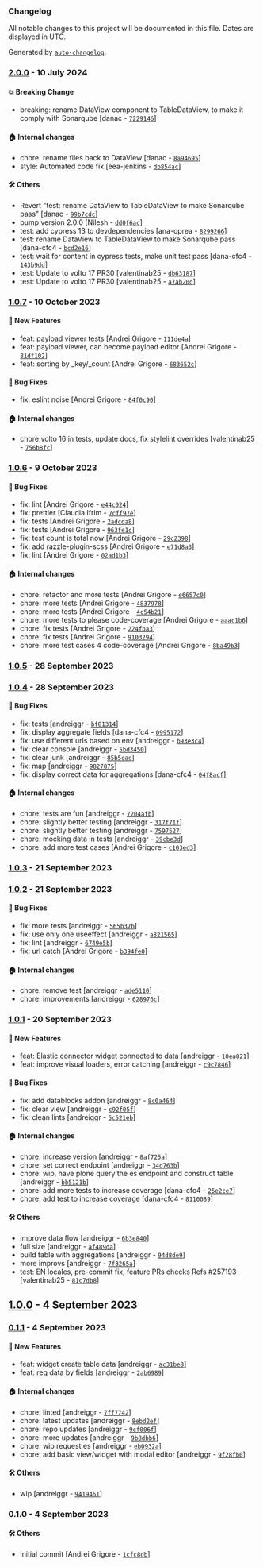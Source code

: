 ### Changelog

All notable changes to this project will be documented in this file. Dates are displayed in UTC.

Generated by [`auto-changelog`](https://github.com/CookPete/auto-changelog).

### [2.0.0](https://github.com/eea/volto-elastic-csv-widget/compare/1.0.7...2.0.0) - 10 July 2024

#### :boom: Breaking Change

- breaking: rename DataView component to TableDataView, to make it comply with Sonarqube [danac - [`7229146`](https://github.com/eea/volto-elastic-csv-widget/commit/7229146376f4a3f55b26be73cbd897d86c4393ce)]

#### :house: Internal changes

- chore: rename files back to DataView [danac - [`8a94695`](https://github.com/eea/volto-elastic-csv-widget/commit/8a94695942fb20648ff30eb0c308f431c870168e)]
- style: Automated code fix [eea-jenkins - [`db854ac`](https://github.com/eea/volto-elastic-csv-widget/commit/db854ac87d64b48b030ce83d45e64b456d01be2b)]

#### :hammer_and_wrench: Others

- Revert "test: rename DataView to TableDataView to make Sonarqube pass" [danac - [`99b7cdc`](https://github.com/eea/volto-elastic-csv-widget/commit/99b7cdc260ac9f1acb6ee143e43e2bc71fd60083)]
- bump version 2.0.0 [Nilesh - [`dd0f6ac`](https://github.com/eea/volto-elastic-csv-widget/commit/dd0f6ac7c96f4f1d1705519a71437951c16a6d73)]
- test: add cypress 13 to devdependencies [ana-oprea - [`8299266`](https://github.com/eea/volto-elastic-csv-widget/commit/82992661d93b779ba9c31734e1e757342c957eda)]
- test: rename DataView to TableDataView to make Sonarqube pass [dana-cfc4 - [`bcd2e16`](https://github.com/eea/volto-elastic-csv-widget/commit/bcd2e1670f23c447ccb01b7f4e0efa31300cb108)]
- test: wait for content in cypress tests, make unit test pass [dana-cfc4 - [`143b9dd`](https://github.com/eea/volto-elastic-csv-widget/commit/143b9ddd457bb72be2a14630da8166fab1c46194)]
- test: Update to volto 17 PR30 [valentinab25 - [`db63187`](https://github.com/eea/volto-elastic-csv-widget/commit/db631876fbf0f96b04bcf0dbb81663e7f1efa362)]
- test: Update to volto 17 PR30 [valentinab25 - [`a7ab20d`](https://github.com/eea/volto-elastic-csv-widget/commit/a7ab20d9f162e3feb7572a3c26851bddc94f0ed9)]
### [1.0.7](https://github.com/eea/volto-elastic-csv-widget/compare/1.0.6...1.0.7) - 10 October 2023

#### :rocket: New Features

- feat: payload viewer tests [Andrei Grigore - [`111de4a`](https://github.com/eea/volto-elastic-csv-widget/commit/111de4ac475613a5838e644f139be988dfc80943)]
- feat: payload viewer, can become payload editor [Andrei Grigore - [`81df102`](https://github.com/eea/volto-elastic-csv-widget/commit/81df1026710af59e427cb046f4f42508e3f9d4f6)]
- feat: sorting by _key/_count [Andrei Grigore - [`683652c`](https://github.com/eea/volto-elastic-csv-widget/commit/683652caf34378f70b75f1565bec564ec47be41c)]

#### :bug: Bug Fixes

- fix: eslint noise [Andrei Grigore - [`84f0c90`](https://github.com/eea/volto-elastic-csv-widget/commit/84f0c90f2bb1c3d017fd67edffaba8c79898d99d)]

#### :house: Internal changes

- chore:volto 16 in tests, update docs, fix stylelint overrides [valentinab25 - [`756b8fc`](https://github.com/eea/volto-elastic-csv-widget/commit/756b8fc388fcf7fd1370163d02467e94830f17dc)]

### [1.0.6](https://github.com/eea/volto-elastic-csv-widget/compare/1.0.5...1.0.6) - 9 October 2023

#### :bug: Bug Fixes

- fix: lint [Andrei Grigore - [`e44c024`](https://github.com/eea/volto-elastic-csv-widget/commit/e44c024f16b50bbe44ba20baa172b62fcfbd13e4)]
- fix: prettier [Claudia Ifrim - [`7cff97e`](https://github.com/eea/volto-elastic-csv-widget/commit/7cff97e84fee96ec084ff33fc5c3dcd350f689fe)]
- fix: tests [Andrei Grigore - [`2adcda8`](https://github.com/eea/volto-elastic-csv-widget/commit/2adcda8542b22b4827f7a70c5eb201069dbb1a0c)]
- fix: tests [Andrei Grigore - [`963fe1c`](https://github.com/eea/volto-elastic-csv-widget/commit/963fe1c54abce1b9ec6d2f408431842decd7a8fe)]
- fix: test count is total now [Andrei Grigore - [`29c2398`](https://github.com/eea/volto-elastic-csv-widget/commit/29c239884ba6ef936e07dc108da81ec9342f2a67)]
- fix: add razzle-plugin-scss [Andrei Grigore - [`e71d8a3`](https://github.com/eea/volto-elastic-csv-widget/commit/e71d8a3679818f360e9e5d2255d0afa98f72940d)]
- fix: lint [Andrei Grigore - [`02ad1b3`](https://github.com/eea/volto-elastic-csv-widget/commit/02ad1b330b54a888b130f18e544faf28fcc8473a)]

#### :house: Internal changes

- chore: refactor and more tests [Andrei Grigore - [`e6657c0`](https://github.com/eea/volto-elastic-csv-widget/commit/e6657c0236548b845d130d080b3c30402cbef7e1)]
- chore: more tests [Andrei Grigore - [`4837978`](https://github.com/eea/volto-elastic-csv-widget/commit/48379781dac664c792a01d7b2d32514d75242ba8)]
- chore: more tests [Andrei Grigore - [`4c54b21`](https://github.com/eea/volto-elastic-csv-widget/commit/4c54b212ef6539dad3ac6cce05c9b7cfabe8f34d)]
- chore: more tests to please code-coverage [Andrei Grigore - [`aaac1b6`](https://github.com/eea/volto-elastic-csv-widget/commit/aaac1b6460da7d711236adb7dfb2f3fc1d808fb4)]
- chore: fix tests [Andrei Grigore - [`224fba3`](https://github.com/eea/volto-elastic-csv-widget/commit/224fba3534d35487953ace6a775f9908e883dbd6)]
- chore: fix tests [Andrei Grigore - [`9103294`](https://github.com/eea/volto-elastic-csv-widget/commit/910329468619c9d24bcffb291dade6ee69adca54)]
- chore: more test cases 4 code-coverage [Andrei Grigore - [`8ba49b3`](https://github.com/eea/volto-elastic-csv-widget/commit/8ba49b38b74a012bb2a54c08a4994d5b90517dc4)]

### [1.0.5](https://github.com/eea/volto-elastic-csv-widget/compare/1.0.4...1.0.5) - 28 September 2023

### [1.0.4](https://github.com/eea/volto-elastic-csv-widget/compare/1.0.3...1.0.4) - 28 September 2023

#### :bug: Bug Fixes

- fix: tests [andreiggr - [`bf81314`](https://github.com/eea/volto-elastic-csv-widget/commit/bf813143a4041a337873bf47331624580cab49ea)]
- fix: display aggregate fields [dana-cfc4 - [`0995172`](https://github.com/eea/volto-elastic-csv-widget/commit/09951728132c67da88ee94f36775ec6a7be984fd)]
- fix: use different urls based on env [andreiggr - [`b93e3c4`](https://github.com/eea/volto-elastic-csv-widget/commit/b93e3c4025ed0a0465c3d1a5162294c7e3980232)]
- fix: clear console [andreiggr - [`5bd3450`](https://github.com/eea/volto-elastic-csv-widget/commit/5bd34502eed73a3b9fe4bf2e881da01d7cfccee6)]
- fix: clear junk [andreiggr - [`85b5cad`](https://github.com/eea/volto-elastic-csv-widget/commit/85b5cadfbb6d34098c21f2be7d79d366adb767bc)]
- fix: map [andreiggr - [`9827875`](https://github.com/eea/volto-elastic-csv-widget/commit/9827875541f193c9b77b8ff1ff7a7b854c213f16)]
- fix: display correct data for aggregations [dana-cfc4 - [`04f8acf`](https://github.com/eea/volto-elastic-csv-widget/commit/04f8acf4006809fa7569cdfc2dc40120d4c6da71)]

#### :house: Internal changes

- chore: tests are fun [andreiggr - [`7204afb`](https://github.com/eea/volto-elastic-csv-widget/commit/7204afb793783e7e624383247916485a1bd4a0bf)]
- chore: slightly better testing [andreiggr - [`317f71f`](https://github.com/eea/volto-elastic-csv-widget/commit/317f71f84366cea0d283ae8a295f01f0cafe9648)]
- chore: slightly better testing [andreiggr - [`7597527`](https://github.com/eea/volto-elastic-csv-widget/commit/7597527d129ccf76ebc40e3eab298e96dc433c5f)]
- chore: mocking data in tests [andreiggr - [`39cbe3d`](https://github.com/eea/volto-elastic-csv-widget/commit/39cbe3ddcf3f1fd051547e1b6e4d100e814676d0)]
- chore: add more test cases [Andrei Grigore - [`c103ed3`](https://github.com/eea/volto-elastic-csv-widget/commit/c103ed3ee02497e1f55504a17e373e90fa8d166d)]

### [1.0.3](https://github.com/eea/volto-elastic-csv-widget/compare/1.0.2...1.0.3) - 21 September 2023

### [1.0.2](https://github.com/eea/volto-elastic-csv-widget/compare/1.0.1...1.0.2) - 21 September 2023

#### :bug: Bug Fixes

- fix: more tests [andreiggr - [`565b37b`](https://github.com/eea/volto-elastic-csv-widget/commit/565b37b64bca3fa047bce0cec18e9afe6dd8ebbe)]
- fix: use only one useeffect [andreiggr - [`a821565`](https://github.com/eea/volto-elastic-csv-widget/commit/a8215659ff5aa477f335fa526c08a2c96fd9dc24)]
- fix: lint [andreiggr - [`6749e5b`](https://github.com/eea/volto-elastic-csv-widget/commit/6749e5b681331b63a7fa785fa2ada2adb5decebf)]
- fix: url catch [Andrei Grigore - [`b394fe0`](https://github.com/eea/volto-elastic-csv-widget/commit/b394fe00aa74558db5b2bc11be65f304d5ae75be)]

#### :house: Internal changes

- chore: remove test [andreiggr - [`ade5110`](https://github.com/eea/volto-elastic-csv-widget/commit/ade511040049a1a368ebb1acc114df32db0d89b9)]
- chore: improvements [andreiggr - [`628976c`](https://github.com/eea/volto-elastic-csv-widget/commit/628976c6fb78465b67a8e2b7fa1de17fd04cda2f)]

### [1.0.1](https://github.com/eea/volto-elastic-csv-widget/compare/1.0.0...1.0.1) - 20 September 2023

#### :rocket: New Features

- feat: Elastic connector widget connected to data [andreiggr - [`10ea821`](https://github.com/eea/volto-elastic-csv-widget/commit/10ea82178e4292afa4bd2e314c6267f4938f3c43)]
- feat: improve visual loaders, error catching [andreiggr - [`c9c7846`](https://github.com/eea/volto-elastic-csv-widget/commit/c9c784627f017a2eb9d214d6c0e8816d35029d15)]

#### :bug: Bug Fixes

- fix: add datablocks addon [andreiggr - [`8c0a464`](https://github.com/eea/volto-elastic-csv-widget/commit/8c0a4641e4a08be0e2cd6a0d165d22c5f8f3a774)]
- fix: clear view [andreiggr - [`c92f05f`](https://github.com/eea/volto-elastic-csv-widget/commit/c92f05f3bcf1378c6de151786b1ce6d27f50aaac)]
- fix: clean lints [andreiggr - [`5c521eb`](https://github.com/eea/volto-elastic-csv-widget/commit/5c521eb32d2275635b42e2f72231c6cff71aa768)]

#### :house: Internal changes

- chore: increase version [andreiggr - [`8af725a`](https://github.com/eea/volto-elastic-csv-widget/commit/8af725ab0e00ce7c90a9cb6bfcc43593074d2d94)]
- chore: set correct endpoint [andreiggr - [`34d763b`](https://github.com/eea/volto-elastic-csv-widget/commit/34d763b6fea590df2669ed4a197e50a87b9ffbc0)]
- chore: wip, have plone query the es endpoint and construct table [andreiggr - [`bb5121b`](https://github.com/eea/volto-elastic-csv-widget/commit/bb5121bfad709f9a64c67d001cf69eb36bcc43f1)]
- chore: add more tests to increase coverage [dana-cfc4 - [`25e2ce7`](https://github.com/eea/volto-elastic-csv-widget/commit/25e2ce747c01758d542547057126425d4c7af77e)]
- chore: add test to increase coverage [dana-cfc4 - [`8110089`](https://github.com/eea/volto-elastic-csv-widget/commit/8110089a750d41077a6af40f3baf06150645f118)]

#### :hammer_and_wrench: Others

- improve data flow [andreiggr - [`6b3e840`](https://github.com/eea/volto-elastic-csv-widget/commit/6b3e84083445fecfefaee87ed84169d0672e6365)]
- full size [andreiggr - [`af489da`](https://github.com/eea/volto-elastic-csv-widget/commit/af489da91a7028d19aba9634bc5c581728dd5e64)]
- build table with aggregations [andreiggr - [`94d8de9`](https://github.com/eea/volto-elastic-csv-widget/commit/94d8de9dad17a8414aa8403cb74eb7a2ea007fdf)]
- more improvs [andreiggr - [`7f3265a`](https://github.com/eea/volto-elastic-csv-widget/commit/7f3265a49013bd7c6e15ca2899ad622ebf66df22)]
- test: EN locales, pre-commit fix, feature PRs checks Refs #257193 [valentinab25 - [`81c7db8`](https://github.com/eea/volto-elastic-csv-widget/commit/81c7db88d8ce34cccf4db7aac135f4ce0f8f830f)]
## [1.0.0](https://github.com/eea/volto-elastic-csv-widget/compare/0.1.1...1.0.0) - 4 September 2023

### [0.1.1](https://github.com/eea/volto-elastic-csv-widget/compare/0.1.0...0.1.1) - 4 September 2023

#### :rocket: New Features

- feat: widget create table data [andreiggr - [`ac31be8`](https://github.com/eea/volto-elastic-csv-widget/commit/ac31be85db8222e146f6603b0d94bc4bb72cfd76)]
- feat: req data by fields [andreiggr - [`2ab6989`](https://github.com/eea/volto-elastic-csv-widget/commit/2ab69890480aa9fafc78ebccc71221146b7c9f9f)]

#### :house: Internal changes

- chore: linted [andreiggr - [`7ff7742`](https://github.com/eea/volto-elastic-csv-widget/commit/7ff7742fe762ad5e70d0de4a90289e03d4c45652)]
- chore: latest updates [andreiggr - [`8ebd2ef`](https://github.com/eea/volto-elastic-csv-widget/commit/8ebd2efba688a3fa37c96d0c6cca98c12341888a)]
- chore: repo updates [andreiggr - [`9cf006f`](https://github.com/eea/volto-elastic-csv-widget/commit/9cf006fe011c781cca9226bee2862724aab71fc7)]
- chore: more updates [andreiggr - [`9b8dbb6`](https://github.com/eea/volto-elastic-csv-widget/commit/9b8dbb63e72729f6b6fcacd132a0940b8d0bb878)]
- chore: wip request es [andreiggr - [`eb0932a`](https://github.com/eea/volto-elastic-csv-widget/commit/eb0932a7413cb10c9f46b0619fe08800b7adddbd)]
- chore: add basic view/widget with modal editor [andreiggr - [`9f28fb0`](https://github.com/eea/volto-elastic-csv-widget/commit/9f28fb0a6116eae73376fb2d0fa6975563bcf679)]

#### :hammer_and_wrench: Others

- wip [andreiggr - [`9419461`](https://github.com/eea/volto-elastic-csv-widget/commit/941946120529e70bbb29a48047c456883f863f33)]
### 0.1.0 - 4 September 2023

#### :hammer_and_wrench: Others

- Initial commit [Andrei Grigore - [`1cfc8db`](https://github.com/eea/volto-elastic-csv-widget/commit/1cfc8db78d53986e9c062418424da38a2b28e403)]
